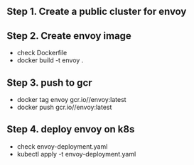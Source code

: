 ## Step 1. Create a public cluster for envoy

## Step 2. Create envoy image
- check Dockerfile
- docker build -t envoy .

## Step 3. push to gcr
- docker tag envoy gcr.io/<projectid>/envoy:latest
- docker push gcr.io/<projectid>/envoy:latest

## Step 4. deploy envoy on k8s
- check envoy-deployment.yaml
- kubectl apply -t envoy-deployment.yaml